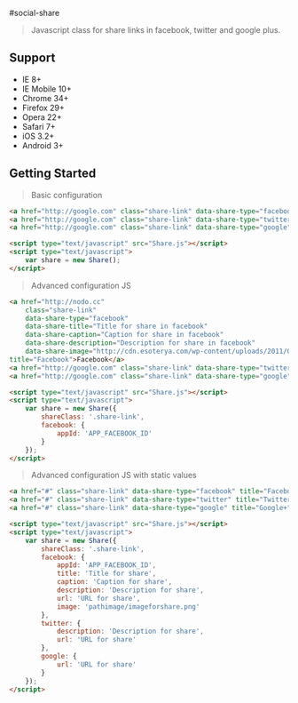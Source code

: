 #social-share
>Javascript class for share links in facebook, twitter and google plus.

## Support
* IE 8+
* IE Mobile 10+
* Chrome 34+
* Firefox 29+
* Opera 22+
* Safari 7+
* iOS 3.2+
* Android 3+

## Getting Started

>Basic configuration

```html
<a href="http://google.com" class="share-link" data-share-type="facebook" title="Facebook">Facebook</a>
<a href="http://google.com" class="share-link" data-share-type="twitter" data-share-description="Text for Twitter" title="Twitter">Twitter</a>
<a href="http://google.com" class="share-link" data-share-type="google" title="Google+">Google+</a>
```
```html
<script type="text/javascript" src="Share.js"></script>
<script type="text/javascript">
	var share = new Share();
</script>
```

>Advanced configuration JS

```html
<a href="http://nodo.cc"
	class="share-link" 
	data-share-type="facebook" 
	data-share-title="Title for share in facebook" 
	data-share-caption="Caption for share in facebook" 
	data-share-description="Description for share in facebook" 
	data-share-image="http://cdn.esoterya.com/wp-content/uploads/2011/01/nodo_2_small.jpg" 
title="Facebook">Facebook</a>
<a href="http://google.com" class="share-link" data-share-type="twitter" data-share-description="Text for Twitter" title="Twitter">Twitter</a>
<a href="http://google.com" class="share-link" data-share-type="google" title="Google+">Google+</a>
```
```html
<script type="text/javascript" src="Share.js"></script>
<script type="text/javascript">
	var share = new Share({
		shareClass: '.share-link',
		facebook: {
			appId: 'APP_FACEBOOK_ID'
		}
	});
</script>
```

>Advanced configuration JS with static values

```html
<a href="#" class="share-link" data-share-type="facebook" title="Facebook">Facebook</a>
<a href="#" class="share-link" data-share-type="twitter" title="Twitter">Twitter</a>
<a href="#" class="share-link" data-share-type="google" title="Google+">Google+</a>
```
```html
<script type="text/javascript" src="Share.js"></script>
<script type="text/javascript">
	var share = new Share({
		shareClass: '.share-link',
		facebook: {
			appId: 'APP_FACEBOOK_ID',
			title: 'Title for share',
			caption: 'Caption for share',
			description: 'Description for share',
			url: 'URL for share',
			image: 'pathimage/imageforshare.png'
		},
		twitter: {
			description: 'Description for share',
			url: 'URL for share'
		},
		google: {
			url: 'URL for share'
		}
	});
</script>
```